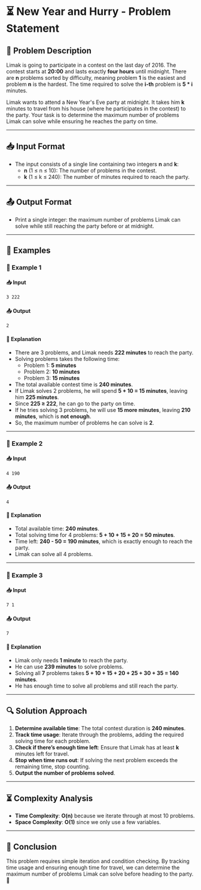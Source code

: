 # ⏳ New Year and Hurry - Problem Statement

## 📌 Problem Description
Limak is going to participate in a contest on the last day of 2016. The contest starts at **20:00** and lasts exactly **four hours** until midnight. There are **n** problems sorted by difficulty, meaning problem **1** is the easiest and problem **n** is the hardest. The time required to solve the **i-th** problem is **5 * i** minutes.

Limak wants to attend a New Year's Eve party at midnight. It takes him **k** minutes to travel from his house (where he participates in the contest) to the party. Your task is to determine the maximum number of problems Limak can solve while ensuring he reaches the party on time.

---

## 📥 Input Format
- The input consists of a single line containing two integers **n** and **k**:
  - **n** (1 ≤ n ≤ 10): The number of problems in the contest.
  - **k** (1 ≤ k ≤ 240): The number of minutes required to reach the party.

---

## 📤 Output Format
- Print a single integer: the maximum number of problems Limak can solve while still reaching the party before or at midnight.

---

## 📝 Examples
### 🔹 Example 1
#### 📥 Input
```
3 222
```
#### 📤 Output
```
2
```
#### 🧐 Explanation
- There are 3 problems, and Limak needs **222 minutes** to reach the party.
- Solving problems takes the following time:
  - Problem 1: **5 minutes**
  - Problem 2: **10 minutes**
  - Problem 3: **15 minutes**
- The total available contest time is **240 minutes**.
- If Limak solves 2 problems, he will spend **5 + 10 = 15 minutes**, leaving him **225 minutes**.
- Since **225 ≥ 222**, he can go to the party on time.
- If he tries solving 3 problems, he will use **15 more minutes**, leaving **210 minutes**, which is **not enough**.
- So, the maximum number of problems he can solve is **2**.

---

### 🔹 Example 2
#### 📥 Input
```
4 190
```
#### 📤 Output
```
4
```
#### 🧐 Explanation
- Total available time: **240 minutes**.
- Total solving time for 4 problems: **5 + 10 + 15 + 20 = 50 minutes**.
- Time left: **240 - 50 = 190 minutes**, which is exactly enough to reach the party.
- Limak can solve all 4 problems.

---

### 🔹 Example 3
#### 📥 Input
```
7 1
```
#### 📤 Output
```
7
```
#### 🧐 Explanation
- Limak only needs **1 minute** to reach the party.
- He can use **239 minutes** to solve problems.
- Solving all **7** problems takes **5 + 10 + 15 + 20 + 25 + 30 + 35 = 140 minutes**.
- He has enough time to solve all problems and still reach the party.

---

## 🔍 Solution Approach
1. **Determine available time**: The total contest duration is **240 minutes**.
2. **Track time usage**: Iterate through the problems, adding the required solving time for each problem.
3. **Check if there’s enough time left**: Ensure that Limak has at least **k** minutes left for travel.
4. **Stop when time runs out**: If solving the next problem exceeds the remaining time, stop counting.
5. **Output the number of problems solved**.

---

## ⏳ Complexity Analysis
- **Time Complexity**: **O(n)** because we iterate through at most 10 problems.
- **Space Complexity**: **O(1)** since we only use a few variables.

---

## 🎯 Conclusion
This problem requires simple iteration and condition checking. By tracking time usage and ensuring enough time for travel, we can determine the maximum number of problems Limak can solve before heading to the party. 🎉